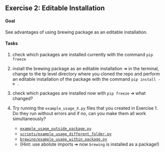 ## Exercise 2: Editable Installation

#### Goal

See advantages of using brewing package as an editable installation.

#### Tasks

1. check which packages are installed currently with the command `pip freeze`

2. install the brewing package as an editable installation ➔ in the terminal, change to the tp level directory where you cloned the repo and perform an editable installation of the package
   with the command `pip install -e .`

3. check which packages are installed now with `pip freeze` ➔ what changed?

4. Try running the `example_usage_X.py` files that you created in Exercise 1. Do they run without errors and if no, can you make them all work simultaneously?
   * [`example_usage_outside_package.py`](../example_usage_outside_package.py)
   * [`scripts/example_usage_different_folder.py`](../scripts_and_notebooks/example_usage_outside_package.py)
   * [`brewing/example_usage_within_package.py`](../brewing/example_usage_within_package.py)
   * (Hint: use abolute imports ➔ now `brewing` is installed as a package!)
